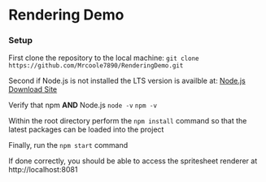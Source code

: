 # Rendering Demo

### Setup

First clone the repository to the local machine:
` git clone https://github.com/Mrcoole7890/RenderingDemo.git `

Second if Node.js is not installed the LTS version is availble at:
[Node.js Download Site](https://nodejs.org/en/)

Verify that npm **AND** Node.js
` node -v `
` npm -v `

Within the root directory perform the ` npm install ` command so that
the latest packages can be loaded into the project

Finally, run the ` npm start ` command

If done correctly, you should be able to access the spritesheet renderer
at http://localhost:8081
